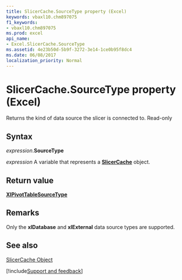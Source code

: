 ```yaml
---
title: SlicerCache.SourceType property (Excel)
keywords: vbaxl10.chm897075
f1_keywords:
- vbaxl10.chm897075
ms.prod: excel
api_name:
- Excel.SlicerCache.SourceType
ms.assetid: 4e23b50d-5b9f-3272-3e14-1ce0b95f8dc4
ms.date: 06/08/2017
localization_priority: Normal
---
```



# SlicerCache.SourceType property (Excel)

Returns the kind of data source the slicer is connected to. Read-only


## Syntax

_expression_.**SourceType**

_expression_ A variable that represents a **[SlicerCache](Excel.SlicerCache.md)** object.


## Return value

 **[XlPivotTableSourceType](Excel.XlPivotTableSourceType.md)**


## Remarks

Only the  **xlDatabase** and **xlExternal** data source types are supported.


## See also


[SlicerCache Object](Excel.SlicerCache.md)

[!include[Support and feedback](~/includes/feedback-boilerplate.md)]